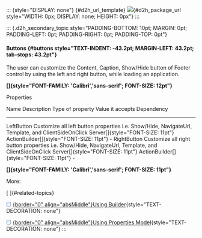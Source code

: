 ::: {style="DISPLAY: none"}
[](ms-xhelp:///?Id=d2h_url_template){#d2h_url_template} ![](!package_url!){#d2h_package_url style="WIDTH: 0px; DISPLAY: none; HEIGHT: 0px"}
:::

::: {.d2h_secondary_topic style="PADDING-BOTTOM: 10pt; MARGIN: 0pt; PADDING-LEFT: 0pt; PADDING-RIGHT: 0pt; PADDING-TOP: 0pt"}
#### Buttons {#buttons style="TEXT-INDENT: -43.2pt; MARGIN-LEFT: 43.2pt; tab-stops: 43.2pt"}

The user can customize the Content, Caption, Show/Hide button of Footer control by using the left and right button, while loading an application.

**[]{style="FONT-FAMILY: 'Calibri','sans-serif'; FONT-SIZE: 12pt"}**  

Properties

  Name          Description                                                                                          Type of property                    Value it accepts                           Dependency
  ------------- ---------------------------------------------------------------------------------------------------- ----------------------------------- ------------------------------------------ ------------
  LeftButton    Customize all left button properties i.e. Show/Hide, NavigateUrl, Template, and ClientSideOnClick    Server[]{style="FONT-SIZE: 11pt"}   ActionBuilder[]{style="FONT-SIZE: 11pt"}   \-
  RightButton   Customize all right button properties i.e. Show/Hide, NavigateUrl, Template, and ClientSideOnClick   Server[]{style="FONT-SIZE: 11pt"}   ActionBuilder[]{style="FONT-SIZE: 11pt"}   \-

**[]{style="FONT-FAMILY: 'Calibri','sans-serif'; FONT-SIZE: 11pt"}**  

More:

[ ]{#related-topics}

[![](button.gif){border="0" align="absMiddle"}Using Builder](ms-xhelp:///?Id=48e302d8-0d15-4a69-beea-769aaeb8b528){style="TEXT-DECORATION: none"}

[![](button.gif){border="0" align="absMiddle"}Using Properties Model](ms-xhelp:///?Id=8743ad36-4831-4506-8579-1096a9129a73){style="TEXT-DECORATION: none"}
:::

